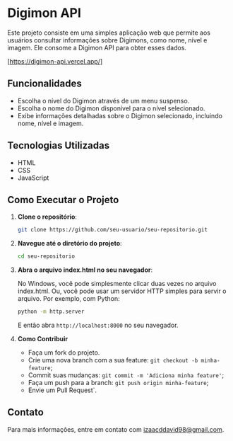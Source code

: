 # Digimon API

Este projeto consiste em uma simples aplicação web que permite aos usuários consultar informações sobre Digimons, como nome, nível e imagem. Ele consome a Digimon API para obter esses dados.

[https://digimon-api.vercel.app/]

## Funcionalidades

- Escolha o nível do Digimon através de um menu suspenso.
- Escolha o nome do Digimon disponível para o nível selecionado.
- Exibe informações detalhadas sobre o Digimon selecionado, incluindo nome, nível e imagem.

## Tecnologias Utilizadas

- HTML
- CSS
- JavaScript

## Como Executar o Projeto

1. **Clone o repositório**:
   ```bash
   git clone https://github.com/seu-usuario/seu-repositorio.git

2. **Navegue até o diretório do projeto**:   
   ```bash 
   cd seu-repositorio   

3. **Abra o arquivo index.html no seu navegador**:
   
    No Windows, você pode simplesmente clicar duas vezes no arquivo index.html.
    Ou, você pode usar um servidor HTTP simples para servir o arquivo. Por exemplo, com Python:
   
    ```bash 
    python -m http.server
    ```    
    E então abra `http://localhost:8000` no seu navegador.

5. **Como Contribuir**

    - Faça um fork do projeto.
    - Crie uma nova branch com a sua feature: `git checkout -b minha-feature`;
    - Commit suas mudanças: `git commit -m 'Adiciona minha feature'`;
    - Faça um push para a branch: `git push origin minha-feature`;
    - Envie um Pull Request`.
    
## Contato

   Para mais informações, entre em contato com izaacddavid98@gmail.com.
